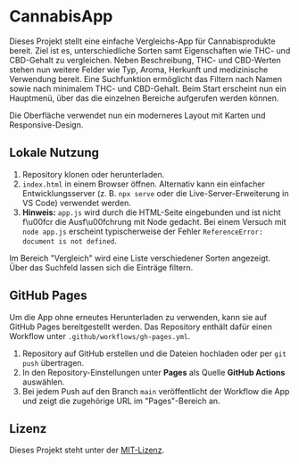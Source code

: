 # CannabisApp

Dieses Projekt stellt eine einfache Vergleichs-App für Cannabisprodukte bereit. 
Ziel ist es, unterschiedliche Sorten samt Eigenschaften wie THC- und CBD-Gehalt
zu vergleichen. Neben Beschreibung, THC- und CBD-Werten stehen nun weitere
Felder wie Typ, Aroma, Herkunft und medizinische Verwendung bereit. Eine
Suchfunktion ermöglicht das Filtern nach Namen sowie nach minimalem THC- und
CBD-Gehalt.
Beim Start erscheint nun ein Hauptmenü, über das die einzelnen Bereiche
aufgerufen werden können.

Die Oberfläche verwendet nun ein moderneres Layout mit Karten und
Responsive-Design.

## Lokale Nutzung

1. Repository klonen oder herunterladen.
2. `index.html` in einem Browser öffnen. Alternativ kann ein einfacher
   Entwicklungsserver (z. B. `npx serve` oder die Live-Server-Erweiterung in VS Code)
   verwendet werden.
3. **Hinweis:** `app.js` wird durch die HTML-Seite eingebunden und ist nicht f\u00fcr
   die Ausf\u00fchrung mit Node gedacht. Bei einem Versuch mit `node app.js` erscheint
   typischerweise der Fehler `ReferenceError: document is not defined`.

Im Bereich "Vergleich" wird eine Liste verschiedener Sorten angezeigt. Über das
Suchfeld lassen sich die Einträge filtern.

## GitHub Pages

Um die App ohne erneutes Herunterladen zu verwenden, kann sie auf GitHub Pages
bereitgestellt werden. Das Repository enthält dafür einen Workflow unter
`.github/workflows/gh-pages.yml`.

1. Repository auf GitHub erstellen und die Dateien hochladen oder per `git push`
   übertragen.
2. In den Repository-Einstellungen unter **Pages** als Quelle **GitHub Actions**
   auswählen.
3. Bei jedem Push auf den Branch `main` veröffentlicht der Workflow die App und
   zeigt die zugehörige URL im "Pages"-Bereich an.

## Lizenz

Dieses Projekt steht unter der [MIT-Lizenz](LICENSE).
